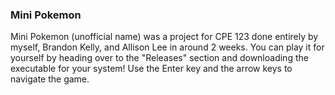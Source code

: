 ### Mini Pokemon

Mini Pokemon (unofficial name) was a project for CPE 123 done entirely by myself, Brandon Kelly, and Allison Lee in around 2 weeks. You can play it for yourself by heading over to the "Releases" section and downloading the executable for your system! Use the Enter key and the arrow keys to navigate the game.
